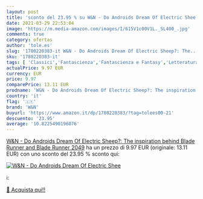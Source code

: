 ```yaml
---
layout: post
title: 'sconto del 23.95 % su W&N - Do Androids Dream Of Electric Shee  '
date: 2021-03-29 22:53:04
image: 'https://m.media-amazon.com/images/I/615V1c00V1L._SL400_.jpg'
comments: true
category: ofertas
author: 'tole.es'
slug: '1780220383-it W&N - Do Androids Dream Of Electric Sheep?: The...'
sku: '1780220383-it'
tags: [ 'Classici','Fantascienza','Fantascienza e Fantasy','Letteratura e narrativa','Libri','w&n', ]
actualPrice: 9.97 EUR
currency: EUR
price: 9.97
comparePrice: 13.11 EUR
prodname: 'W&N - Do Androids Dream Of Electric Sheep?: The inspiration behind Blade Runner and Blade Runner 2049'
country: 'it'
flag: '🇮🇹'
brand: 'W&N'
buyurl: 'https://www.amazon.it/dp/1780220383/?tag=tolees00-21'
descuento: '23.95'
average: '10.8225490196076'
---
```


[W&N - Do Androids Dream Of Electric Sheep?: The inspiration behind Blade Runner and Blade Runner 2049](https://www.amazon.it/dp/1780220383/?tag=tolees00-21) ha un prezzo di 9.97 EUR (originale: 13.11 EUR) con uno sconto del 23.95 % sconto qui:

[![W&N - Do Androids Dream Of Electric Shee](https://m.media-amazon.com/images/I/615V1c00V1L._SL400_.jpg)](https://www.amazon.it/dp/1780220383/?tag=tolees00-21)

ℹ️:


[🛒 Acquista qui!!](https://www.amazon.it/dp/1780220383/?tag=tolees00-21)
